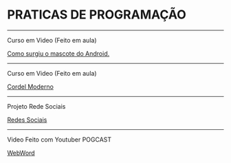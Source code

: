 # PRATICAS DE PROGRAMAÇÃO
 
------------------------------------------------------

Curso em Video (Feito em aula) 

<a href= "https://igoorgoncalvees.github.io/html-css/desafios/desaf010/atividade%20b/android" target="_blank"> Como surgiu o mascote do Android. </a>

-----------------------------------------------------

Curso em Video (Feito em aula)

<a href= "https://igoorgoncalvees.github.io/cordelmoderno/cordelmoderno">Cordel Moderno </a>

-----------------------------------------------------
Projeto Rede Sociais 

<a href= "https://igoorgoncalvees.github.io/projeto-social/">Redes Sociais</a>

-------------------------------------------------------

Video Feito com Youtuber POGCAST

<a href= "https://igoorgoncalvees.github.io/projeto-pogcast/"> WebWord </a>
